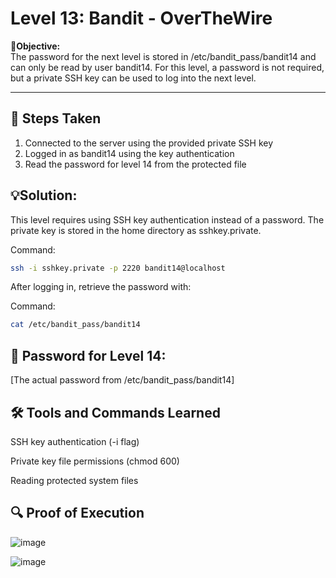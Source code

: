 # Level 13: Bandit - OverTheWire

**🎯Objective:**  
The password for the next level is stored in /etc/bandit_pass/bandit14 and can only be read by user bandit14. For this level, a password is not required, but a private SSH key can be used to log into the next level.

---

## 📝 Steps Taken
1. Connected to the server using the provided private SSH key
2. Logged in as bandit14 using the key authentication
3. Read the password for level 14 from the protected file


## 💡Solution:
This level requires using SSH key authentication instead of a password. The private key is stored in the home directory as sshkey.private.

  Command:
   ```bash
   ssh -i sshkey.private -p 2220 bandit14@localhost
```

After logging in, retrieve the password with:

Command:
   ```bash
   cat /etc/bandit_pass/bandit14
```

## 🔑 Password for Level 14:
[The actual password from /etc/bandit_pass/bandit14] 

## 🛠️ Tools and Commands Learned
SSH key authentication (-i flag)

Private key file permissions (chmod 600)

Reading protected system files

## 🔍 Proof of Execution

![image](https://github.com/user-attachments/assets/98861e20-f3e0-480e-a853-a974a3a05432)

![image](https://github.com/user-attachments/assets/f230d4b7-cb70-47ed-ae94-2b9083f33bbc)

